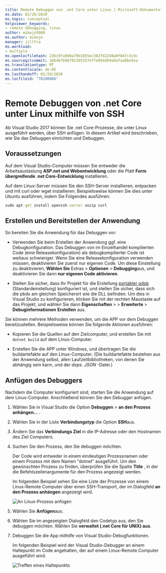 ```yaml
---
title: Remote Debuggen von .net Core unter Linux | Microsoft-Dokumentation
ms.date: 02/26/2020
ms.topic: conceptual
helpviewer_keywords:
- remote debugging, linux
author: mikejo5000
ms.author: mikejo
manager: jillfra
ms.workload:
- multiple
ms.openlocfilehash: 23bc0fa990a79b1855ec382f42248a0f847c3c9c
ms.sourcegitcommit: 3d64bfb9bf85395357effe054db9a9afaa0be5ea
ms.translationtype: MT
ms.contentlocale: de-DE
ms.lasthandoff: 02/29/2020
ms.locfileid: "78200866"
---
```

# <a name="remote-debug-net-core-on-linux-using-ssh"></a>Remote Debuggen von .net Core unter Linux mithilfe von SSH

Ab Visual Studio 2017 können Sie .net Core-Prozesse, die unter Linux ausgeführt werden, über SSH anfügen. In diesem Artikel wird beschrieben, wie Sie das Debuggen einrichten und Debuggen.

## <a name="prerequisites"></a>Voraussetzungen

Auf dem Visual Studio-Computer müssen Sie entweder die Arbeitsauslastung **ASP.net und Webentwicklung** oder die Platt **Form übergreifende .net Core-Entwicklung** installieren.

Auf dem Linux-Server müssen Sie den SSH-Server installieren, entpacken und mit curl oder wget installieren. Beispielsweise können Sie dies unter Ubuntu ausführen, indem Sie Folgendes ausführen:

``` cmd
sudo apt-get install openssh-server unzip curl
```

## <a name="build-and-deploy-the-application"></a>Erstellen und Bereitstellen der Anwendung

So bereiten Sie die Anwendung für das Debuggen vor:

- Verwenden Sie beim Erstellen der Anwendung ggf. eine Debugkonfiguration. Das Debuggen von im Einzelhandel kompilierten Code (eine Releasekonfiguration) als debugkompilierter Code ist weitaus schwieriger. Wenn Sie eine Releasekonfiguration verwenden müssen, deaktivieren Sie zuerst nur eigenen Code. Um diese Einstellung zu deaktivieren, **Wählen Sie** Extras > **Optionen** > **Debugging**aus, und deaktivieren Sie dann **nur eigenen Code aktivieren**.

- Stellen Sie sicher, dass Ihr Projekt für die Erstellung [portabler pdsb](https://github.com/OmniSharp/omnisharp-vscode/wiki/Portable-PDBs) (Standardeinstellung) konfiguriert ist, und stellen Sie sicher, dass sich die pbds am gleichen Speicherort wie die DLL befinden. Um dies in Visual Studio zu konfigurieren, klicken Sie mit der rechten Maustaste auf das Projekt, und wählen Sie dann **Eigenschaften** >  > **Erweiterte** > **Debuginformationen** **Erstellen** aus.

Sie können mehrere Methoden verwenden, um die APP vor dem Debuggen bereitzustellen. Beispielsweise können Sie folgende Aktionen ausführen:

- Kopieren Sie die Quellen auf den Zielcomputer, und erstellen Sie mit ```dotnet build``` auf dem Linux-Computer.

- Erstellen Sie die APP unter Windows, und übertragen Sie die buildartefakte auf den Linux-Computer. (Die buildartefakte bestehen aus der Anwendung selbst, allen Laufzeitbibliotheken, von denen Sie abhängig sein kann, und der *deps. JSON* -Datei.)

## <a name="attach-the-debugger"></a>Anfügen des Debuggers

Nachdem die Computer konfiguriert sind, starten Sie die Anwendung auf dem Linux-Computer. Anschließend können Sie den Debugger anfügen.

1. Wählen Sie in Visual Studio die Option **Debuggen** > **an den Prozess anhängen...** .

1. Wählen Sie in der Liste **Verbindungstyp** die Option **SSH**aus.

1. Ändern Sie das **Verbindungs Ziel** in die IP-Adresse oder den Hostnamen des Ziel Computers.

1. Suchen Sie den Prozess, den Sie debuggen möchten.

   Der Code wird entweder in einem eindeutigen Prozessnamen oder einem Prozess mit dem Namen "dotnet" ausgeführt. Um den gewünschten Prozess zu finden, überprüfen Sie die Spalte **Title** , in der die Befehlszeilenargumente für den Prozess angezeigt werden.

   Im folgenden Beispiel sehen Sie eine Liste der Prozesse von einem Linux-Remote Computer über einen SSH-Transport, der im Dialogfeld **an den Prozess anhängen** angezeigt wird.

   ![An Linux-Prozess anfügen](media/remote-debug-linux-over-ssh-attach.png)

1. Wählen Sie **Anfügen**aus.

1. Wählen Sie im angezeigten Dialogfeld den Codetyp aus, den Sie debuggen möchten. Wählen Sie **verwaltet (.net Core für UNIX) aus**.

1. Debuggen Sie die App mithilfe von Visual Studio-Debugfunktionen.

   Im folgenden Beispiel wird der Visual Studio-Debugger an einem Haltepunkt im Code angehalten, der auf einem Linux-Remote Computer ausgeführt wird.

   ![Treffen eines Haltepunkts](media/remote-debug-linux-over-ssh-hit-breakpoint.png)